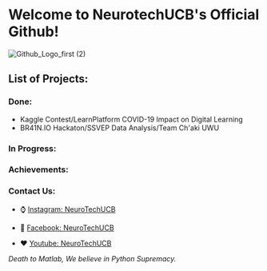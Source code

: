 # Welcome to NeurotechUCB's Official Github!

![Github_Logo_first (2)](https://user-images.githubusercontent.com/41300679/138175372-926118c3-c6b3-451e-90af-d7f2314f38cd.gif)

## List of Projects:
### Done:

- Kaggle Contest/LearnPlatform COVID-19 Impact on Digital Learning
- BR41N.IO Hackaton/SSVEP Data Analysis/Team Ch'aki UWU

### In Progress:

### Achievements:

### Contact Us:
 * :watch: [Instagram: NeuroTechUCB](https://www.facebook.com/ntxucb) 

 * :8ball: [Facebook: NeuroTechUCB](https://www.instagram.com/neurotechucb/)

 * :hearts: [Youtube: NeuroTechUCB](https://www.youtube.com/channel/UCCg2IzkjD42ztbj930w8_kQ)

*Death to Matlab, We believe in Python Supremacy.*
<!--
**ntxucb/ntxucb** is a ✨ _special_ ✨ repository because its `README.md` (this file) appears on your GitHub profile.

Here are some ideas to get you started:

- 🔭 I’m currently working on ...
- 🌱 I’m currently learning ...
- 👯 I’m looking to collaborate on ...
- 🤔 I’m looking for help with ...
- 💬 Ask me about ...
- 📫 How to reach me: ...
- ⚡ Fun fact: ...
-->
